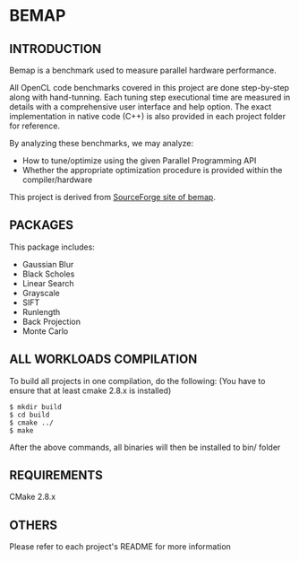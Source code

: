 BEMAP
====

INTRODUCTION
------------
Bemap is a benchmark used to measure parallel hardware performance.

All OpenCL code benchmarks covered in this project are done 
step-by-step along with hand-tunning. Each tuning step executional 
time are measured in details with a comprehensive user interface and 
help option. The exact implementation in native code (C++) is also 
provided in each project folder for reference.

By analyzing these benchmarks, we may analyze:
- How to tune/optimize using the given Parallel Programming API
- Whether the appropriate optimization procedure is provided within the compiler/hardware

This project is derived from [SourceForge site of bemap](http://sourceforge.net/projects/bemap/).

PACKAGES
--------

This package includes:
- Gaussian Blur
- Black Scholes
- Linear Search
- Grayscale
- SIFT
- Runlength
- Back Projection
- Monte Carlo

ALL WORKLOADS COMPILATION
-------------------------

To build all projects in one compilation, do the following:
(You have to ensure that at least cmake 2.8.x is installed)

    $ mkdir build
    $ cd build
    $ cmake ../
    $ make

After the above commands, all binaries will then be installed
to bin/ folder

REQUIREMENTS
------------
CMake 2.8.x

OTHERS
------

Please refer to each project's README for more information
